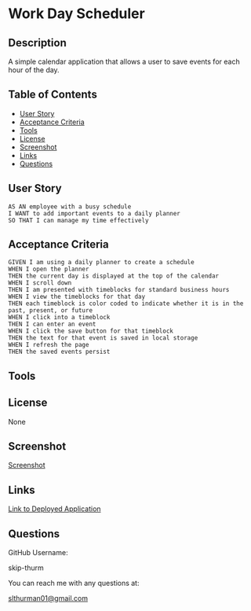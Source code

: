 # Work Day Scheduler

## Description
  
A simple calendar application that allows a user to save events for each hour of the day.

## Table of Contents
- [User Story](#user-story)
- [Acceptance Criteria](#acceptance-criteria)
- [Tools](#tools)
- [License](#license)
- [Screenshot](#screenshot)
- [Links](#links)
- [Questions](#questions)
  
## User Story

```
AS AN employee with a busy schedule
I WANT to add important events to a daily planner
SO THAT I can manage my time effectively
```

## Acceptance Criteria

```
GIVEN I am using a daily planner to create a schedule
WHEN I open the planner
THEN the current day is displayed at the top of the calendar
WHEN I scroll down
THEN I am presented with timeblocks for standard business hours
WHEN I view the timeblocks for that day
THEN each timeblock is color coded to indicate whether it is in the past, present, or future
WHEN I click into a timeblock
THEN I can enter an event
WHEN I click the save button for that timeblock
THEN the text for that event is saved in local storage
WHEN I refresh the page
THEN the saved events persist
```

## Tools


  
## License
  
None

## Screenshot

[Screenshot](Develop/Assets/screenshot.jpeg)

## Links

<a href="https://github.com/skip-thurm/work-day-scheduler">Link to Deployed Application</a>
  
## Questions

GitHub Username:

skip-thurm

You can reach me with any questions at:

slthurman01@gmail.com